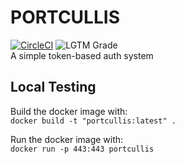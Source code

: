 # PORTCULLIS
[![CircleCI](https://circleci.com/gh/ritsec-dev/portcullis.svg?style=svg)](https://circleci.com/gh/ritsec-dev/portcullis)
![LGTM Grade](https://img.shields.io/lgtm/grade/python/g/ritsec-dev/portcullis.svg)  
A simple token-based auth system


## Local Testing
Build the docker image with:  
```docker build -t "portcullis:latest" .```

Run the docker image with:  
```docker run -p 443:443 portcullis```
